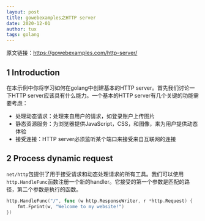 ```yaml
---
layout: post
title: gowebexamples之HTTP server
date: 2020-12-01
author: tux
tags: golang
---
```


原文链接：https://gowebexamples.com/http-server/

## 1 Introduction

在本示例中你将学习如何在golang中创建基本的HTTP server。首先我们讨论一下HTTP server应该具有什么能力。一个基本的HTTP server有几个关键的功能需要考虑：

- 处理动态请求：处理来自用户的请求，如登录账户上传图片
- 静态资源服务：为浏览器提供JavaScript，CSS，和图像，来为用户提供动态体验
- 接受连接：HTTP server必须监听某个端口来接受来自互联网的连接

## 2 Process dynamic request

`net/http`包提供了用于接受请求和动态处理请求的所有工具。我们可以使用`http.HandleFunc`函数注册一个新的handler。它接受的第一个参数是匹配的路径，第二个参数是执行的函数。

```go
http.HandleFunc("/", func (w http.ResponseWriter, r *http.Request) {
    fmt.Fprint(w, "Welcome to my website!")
})
```

